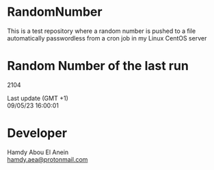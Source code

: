 # RandomNumber    
This is a test repository where a random number is pushed to a file automatically passwordless from a cron job in my Linux CentOS server    
# Random Number of the last run   
2104
      
Last update (GMT +1)    
09/05/23 16:00:01
# Developer    
Hamdy Abou El Anein   
hamdy.aea@protonmail.com
